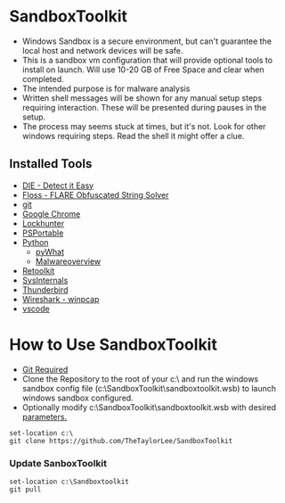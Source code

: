  # SandboxToolkit

- Windows Sandbox is a secure environment, but can't guarantee the local host and network devices will be safe.
- This is a sandbox vm configuration that will provide optional tools to install on launch. Will use 10-20 GB of Free Space and clear when completed.
- The intended purpose is for malware analysis
- Written shell messages will be shown for any manual setup steps requiring interaction. These will be presented during pauses in the setup.
- The process may seems stuck at times, but it's not. Look for other windows requiring steps. Read the shell it might offer a clue.

## Installed Tools

- [DIE - Detect it Easy](https://github.com/horsicq/Detect-It-Easy)
- [Floss - FLARE Obfuscated String Solver](https://github.com/mandiant/flare-floss)
- [git](https://git-scm.com/)
- [Google Chrome](https://www.google.com/chrome/)
- [Lockhunter](https://lockhunter.com/)
- [PSPortable](https://github.com/TheTaylorLee/PSPortable)
- [Python](https://www.python.org/)
    - [pyWhat](https://github.com/bee-san/pyWhat)
    - [Malwareoverview](https://github.com/alexandreborges/malwoverview)
- [Retoolkit](https://github.com/mentebinaria/retoolkit)
- [SysInternals](https://learn.microsoft.com/en-us/sysinternals/)
- [Thunderbird](https://www.thunderbird.net/)
- [Wireshark - winpcap](https://www.wireshark.org/)
- [vscode](https://code.visualstudio.com/)

# How to Use SandboxToolkit
- [Git Required](https://git-scm.com/downloads)
- Clone the Repository to the root of your c:\ and run the windows sandbox config file (c:\SandboxToolkit\sandboxtoolkit.wsb) to launch windows sandbox configured.
- Optionally modify c:\SandboxToolkit\sandboxtoolkit.wsb with desired [parameters.](https://learn.microsoft.com/en-us/windows/security/application-security/application-isolation/windows-sandbox/windows-sandbox-configure-using-wsb-file)

``` pwsh
set-location c:\
git clone https://github.com/TheTaylorLee/SandboxToolkit
```

### Update SanboxToolkit
```pwsh
set-location c:\Sandboxtoolkit
git pull
```
